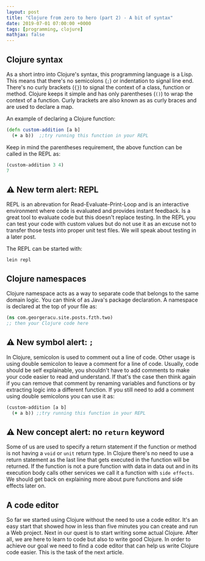 ```yaml
---
layout: post
title: "Clojure from zero to hero (part 2) - A bit of syntax"
date: 2019-07-01 07:00:00 +0000
tags: [programming, clojure]
mathjax: false
---
```


## Clojure syntax

As a short intro into Clojure's syntax, this programming language is a Lisp. This means that there's no semicolons (`;`) or indentation to signal line end. There's no curly brackets (`{}`) to signal the context of a class, function or method. Clojure keeps it simple and has only parentheses (`()`) to wrap the context of a function. Curly brackets are also known as as curly braces and are used to declare a map.

An example of declaring a Clojure function:

```clojure
(defn custom-addition [a b]
  (+ a b))  ;;try running this function in your REPL
```

Keep in mind the parentheses requirement, the above function can be called in the REPL as:

```clojure
(custom-addition 3 4)
7
```

## ⚠ New term alert: REPL

REPL is an abrevation for Read-Evaluate-Print-Loop and is an interactive environment where code is evaluated and provides instant feedback. Is a great tool to evaluate code but this doesn't replace testing. In the REPL you can test your code with custom values but do not use it as an excuse not to transfer those tests into proper unit test files. We will speak about testing in a later post.

The REPL can be started with:

`lein repl`

## Clojure namespaces

Clojure namespace acts as a way to separate code that belongs to the same domain logic. You can think of as Java's package declaration. A namespace is declared at the top of your file as:

```clojure
(ns com.georgeracu.site.posts.fzth.two)
;; then your Clojure code here
```

## ⚠ New symbol alert: `;`

In Clojure, semicolon is used to comment out a line of code. Other usage is using double semicolon to leave a comment for a line of code. Usually, code should be self explainable, you shouldn't have to add comments to make your code easier to read and understand. If that's the case then think again if you can remove that comment by renaming variables and functions or by extracting logic into a different function. If you still need to add a comment using double semicolons you can use it as:

```clojure
(custom-addition [a b]
  (+ a b)) ;;try running this function in your REPL
```

## ⚠ New concept alert: no `return` keyword

Some of us are used to specify a return statement if the function or method is not having a `void` or `unit` return type. In Clojure there's no need to use a return statement as the last line that gets executed in the function will be returned. If the function is not a pure function with data in data out and in its execution body calls other services we call it a function with `side effects`. We should get back on explaining more about pure functions and side effects later on.

## A code editor

So far we started using Clojure without the need to use a code editor. It's an easy start that showed how in less than five minutes you can create and run a Web project.
Next in our quest is to start writing some actual Clojure. After all, we are here to learn to code but also to write good Clojure.
In order to achieve our goal we need to find a code editor that can help us write Clojure code easier.
This is the task of the next article.
